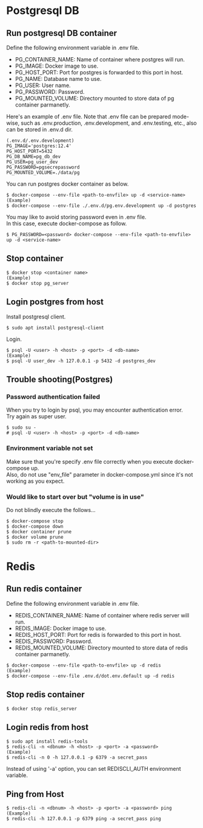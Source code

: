 # Postgresql DB
## Run postgresql DB container
Define the following environment variable in .env file.
* PG_CONTAINER_NAME: Name of container where postgres will run.
* PG_IMAGE: Docker image to use.
* PG_HOST_PORT: Port for postgres is forwarded to this port in host.
* PG_NAME: Database name to use.
* PG_USER: User name.
* PG_PASSWORD: Password.
* PG_MOUNTED_VOLUME: Directory mounted to store data of pg container parmanetly.

Here's an example of .env file. Note that .env file can be prepared mode-wise, such as .env.production, .env.development, and .env.testing, etc., also can be stored in .env.d dir.
```
(.env.d/.env.development)
PG_IMAGE='postgres:12.4'
PG_HOST_PORT=5432
PG_DB_NAME=pg_db_dev
PG_USER=pg_user_dev
PG_PASSWORD=pgsecrepassword
PG_MOUNTED_VOLUME=./data/pg
```

You can run postgres docker container as below.
```
$ docker-compose --env-file <path-to-envfile> up -d <service-name>
(Example)
$ docker-compose --env-file ./.env.d/pg.env.development up -d postgres
```

You may like to avoid storing password even in .env file.<br>
In this case, execute docker-compose as follow.
```
$ PG_PASSWORD=<password> docker-compose --env-file <path-to-envfile> up -d <service-name>
```

## Stop container
```
$ docker stop <container name>
(Example)
$ docker stop pg_server
```

## Login postgres from host
Install postgresql client.
```
$ sudo apt install postgresql-client
```
Login.
```
$ psql -U <user> -h <host> -p <port> -d <db-name>
(Example)
$ psql -U user_dev -h 127.0.0.1 -p 5432 -d postgres_dev
```

## Trouble shooting(Postgres)
### Password authentication failed
When you try to login by psql, you may encounter authentication error.<br>
Try again as super user.
```
$ sudo su -
# psql -U <user> -h <host> -p <port> -d <db-name>
```

### Environment variable not set
Make sure that you're specify .env file correctly when you execute docker-compose up.<br>
Also, do not use "env_file" parameter in docker-compose.yml since it's not working as you expect.

### Would like to start over but "volume is in use"
Do not blindly execute the follows...
```
$ docker-compose stop
$ docker-compose down
$ docker container prune
$ docker volume prune
$ sudo rm -r <path-to-mounted-dir>
```

# Redis
## Run redis container
Define the following environment variable in .env file.
* REDIS_CONTAINER_NAME: Name of container where redis server will run.
* REDIS_IMAGE: Docker image to use.
* REDIS_HOST_PORT: Port for redis is forwarded to this port in host.
* REDIS_PASSWORD: Password.
* REDIS_MOUNTED_VOLUME: Directory mounted to store data of redis container parmanetly.

```
$ docker-compose --env-file <path-to-envfile> up -d redis
(Example)
$ docker-compose --env-file .env.d/dot.env.default up -d redis
```

## Stop redis container
```
$ docker stop redis_server
```

## Login redis from host
```
$ sudo apt install redis-tools
$ redis-cli -n <dbnum> -h <host> -p <port> -a <password>
(Example)
$ redis-cli -n 0 -h 127.0.0.1 -p 6379 -a secret_pass
```
Instead of using '-a' option, you can set REDISCLI_AUTH environment variable.

## Ping from Host
```
$ redis-cli -n <dbnum> -h <host> -p <port> -a <password> ping
(Example)
$ redis-cli -h 127.0.0.1 -p 6379 ping -a secret_pass ping
```
